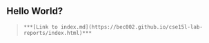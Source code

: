 Hello World?
---

> `***[Link to index.md](https://bec002.github.io/cse15l-lab-reports/index.html)***`
